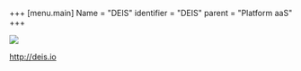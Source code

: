 +++
[menu.main]
Name = "DEIS"
identifier = "DEIS"
parent = "Platform aaS"
+++

![](http://deis.io/assets/img/menu-logo.png)

http://deis.io
